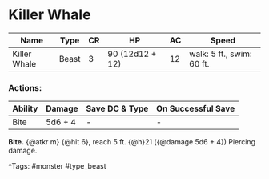 # Killer Whale

| Name | Type | CR | HP | AC | Speed |
|------|------|----|----|----|-------|
| Killer Whale | Beast | 3 | 90 (12d12 + 12) | 12 | walk: 5 ft., swim: 60 ft. |

### Actions:

| Ability | Damage | Save DC & Type | On Successful Save |
|---------|--------|----------------|--------------------|
| Bite | 5d6 + 4 | - | - |


**Bite.** {@atkr m} {@hit 6}, reach 5 ft. {@h}21 ({@damage 5d6 + 4}) Piercing damage.

^Tags: #monster #type_beast